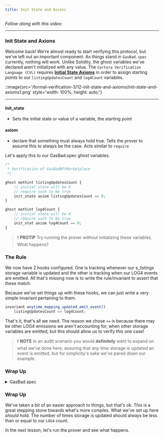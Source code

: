```yaml
---
title: Init State and Axions
---
```


_Follow along with this video:_

---

### Init State and Axions

Welcome back! We're almost ready to start verifying this protocol, but we've left out an important component. As things stand in `GasBad.spec` currently, nothing will work. Unlike Solidity, the ghost variables we've declared aren't initialized with any value. The `Certora Verification Language (CVL)` requires [**Initial State Axioms**](https://docs.certora.com/en/latest/docs/cvl/ghosts.html#initial-state-axioms) in order to assign starting points to our `listingUpdatesCount` and `log4Count` variables.

::image{src='/formal-verification-3/12-init-state-and-axioms/init-state-and-axioms1.png' style='width: 100%; height: auto;'}

---

#### init_state

- Sets the initial state or value of a variable, the starting point

#### axiom

- declare that something must always hold true. Tells the prover to assume this to always be the case. Acts similar to `require`

Let's apply this to our GasBad.spec ghost variables.

```js
/*
 * Verification of GasBadNftMarketplace
 */

ghost mathint listingUpdatesCount {
    // initial state will be 0
    // require such to be true
    init_state axiom listingUpdatesCount == 0;
}

ghost mathint log4Count {
    // initial state will be 0
    // require such to be true
    init_stat axiom log4Count == 0;
}
```

> ❗ **PROTIP**
> Try running the prover _without_ initializing these variables. What happens?

### The Rule

We now have 2 hooks configured. One is tracking whenever our s_listings storage variable is updated and the other is tracking when our LOG4 events are emitted. All that's missing now is to write the rule/invariant to assert that these match.

Because we've set things up with these hooks, we can just write a very simple invariant pertaining to them.

```js
invariant anytime_mapping_updated_emit_event()
    listingUpdatesCount <= log4Count;
```

That's it, that's all we need. The reason we chose `<=` is because there may be other LOG4 emissions we aren't accounting for, when other storage variables are emitted, but this should allow us to verify this one case!

> ❗ **NOTE**
> In an audit scenario you would **definitely** want to expand on what we've done here, assuring that _any time_ storage is updated an event is emitted, but for simplicity's sake we've pared down our example.

### Wrap Up

<details>
<summary>GasBad.spec</summary>

```js
/*
 * Verification of GasBadNftMarketplace
 */

ghost mathint listingUpdatesCount {
    init_state axiom listingUpdatesCount == 0;
}

ghost mathint log4Count {
    init_state axiom log4Count == 0;
}

hook Sstore s_listings[KEY address nftAddress][KEY uint256 tokenId].price uint256 price STORAGE {
    listingUpdatesCount = listingUpdatesCount + 1;
}

hook LOG4(uint offset, uint length, bytes32 t1, bytes32 t2, bytes32 t3, bytes32 t4) uint v {
    log4Count = log4Count + 1;
}

/*//////////////////////////////////////////////////////////////
                                RULES
//////////////////////////////////////////////////////////////*/

// It shouldn't be possible to have more storage updates than events
invariant anytime_mapping_updated_emit_event()
    listingUpdatesCount <= log4Count;
```

</details>


### Wrap Up

We've taken a bit of an easier approach to things, but that's ok. This is a great stepping stone towards what's more complex. What we've set up here _should_ hold. The number of times storage is updated should always be less than or equal to our `LOG4` count.

In the next lesson, let's run the prover and see what happens.
